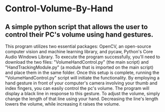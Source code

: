 # Control-Volume-By-Hand
## A simple python script that allows the user to control their PC's volume using hand gestures.

This program utilizes two essential packages: OpenCV, an open-source computer vision and machine learning library, and pycaw, Python's Core Audio Windows Library. To execute the program successfully, you'll need to download the two files: "VolumeHandControl.py" (the main script) and "HandTrackingModule.py" (a module that is imported on the main script) and place them in the same folder. Once this setup is complete, running the "VolumeHandControl.py" script will initiate the functionality. By employing a hand gesture in front of your computer's camera involving your thumb and index fingers, you can easily control the pc's volume. The program will display a black line in response to this gesture. To adjust the volume, simply change the length of that line using your hand. Decreasing the line's length lowers the volume, while increasing it raises the volume.
